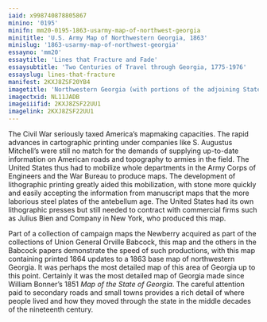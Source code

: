```yaml
---
iaid: x998740878805867
minino: '0195'
minifn: mm20-0195-1863-usarmy-map-of-northwest-georgia
minititle: 'U.S. Army Map of Northwestern Georgia, 1863'
minislug: '1863-usarmy-map-of-northwest-georgia'
essayno: 'mm20'
essaytitle: 'Lines that Fracture and Fade'
essaysubtitle: 'Two Centuries of Travel through Georgia, 1775-1976'
essayslug: lines-that-fracture
manifest: 2KXJ8ZSF20YB4
imagetitle: 'Northwestern Georgia (with portions of the adjoining States of Tennessee and Alabama) : being part of the Department of the Cumberland'
imagectxid: NL11JADB
imageiiifid: 2KXJ8ZSF22UU1
imagelink: 2KXJ8ZSF22UU1
---
```

The Civil War seriously taxed America’s mapmaking capacities. The rapid advances in cartographic printing under companies like S. Augustus Mitchell’s were still no match for the demands of supplying up-to-date information on American roads and topography to armies in the field. The United States thus had to mobilize whole departments in the Army Corps of Engineers and the War Bureau to produce maps. The development of lithographic printing greatly aided this mobilization, with stone more quickly and easily accepting the information from manuscript maps that the more laborious steel plates of the antebellum age. The United States had its own lithographic presses but still needed to contract with commercial firms such as Julius Bien and Company in New York, who produced this map. 

Part of a collection of campaign maps the Newberry acquired as part of the collections of Union General Orville Babcock, this map and the others in the Babcock papers demonstrate the speed of such productions, with this map containing printed 1864 updates to a 1863 base map of northwestern Georgia. It was perhaps the most detailed map of this area of Georgia up to this point. Certainly it was the most detailed map of Georgia made since William Bonner’s 1851 _Map of the State of Georgia_. The careful attention paid to secondary roads and small towns provides a rich detail of where people lived and how they moved through the state in the middle decades of the nineteenth century. 



